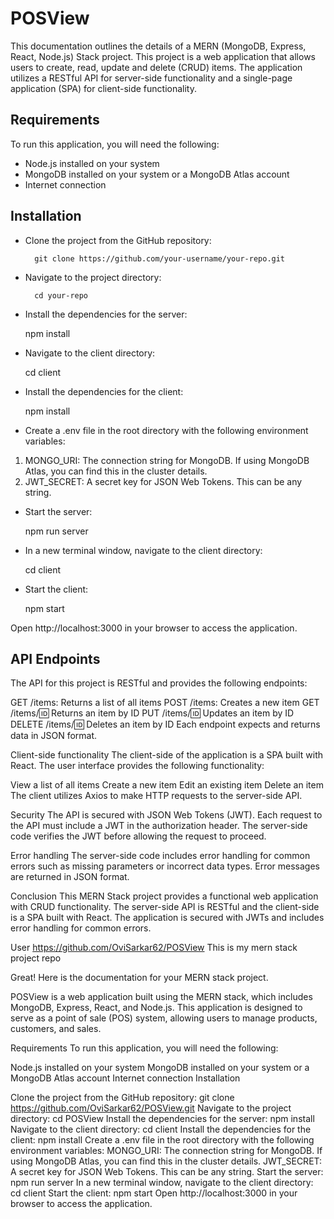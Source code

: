 # POSView

This documentation outlines the details of a MERN (MongoDB, Express, React, Node.js) Stack project. This project is a web application that allows users to create, read, update and delete (CRUD) items. The application utilizes a RESTful API for server-side functionality and a single-page application (SPA) for client-side functionality.

## Requirements

To run this application, you will need the following:

- Node.js installed on your system
- MongoDB installed on your system or a MongoDB Atlas account
- Internet connection

## Installation

- Clone the project from the GitHub repository: 

        git clone https://github.com/your-username/your-repo.git
    
- Navigate to the project directory: 

        cd your-repo
    
- Install the dependencies for the server: 

    npm install
    
- Navigate to the client directory: 

    cd client
    
- Install the dependencies for the client: 

    npm install
    
- Create a .env file in the root directory with the following environment variables:

1. MONGO_URI: The connection string for MongoDB. If using MongoDB Atlas, you can find this in the cluster details.
2. JWT_SECRET: A secret key for JSON Web Tokens. This can be any string.

- Start the server: 

    npm run server
    
- In a new terminal window, navigate to the client directory:

    cd client
    
- Start the client: 

    npm start
    
Open http://localhost:3000 in your browser to access the application.

## API Endpoints

The API for this project is RESTful and provides the following endpoints:

GET /items: Returns a list of all items
POST /items: Creates a new item
GET /items/:id: Returns an item by ID
PUT /items/:id: Updates an item by ID
DELETE /items/:id: Deletes an item by ID
Each endpoint expects and returns data in JSON format.

Client-side functionality
The client-side of the application is a SPA built with React. The user interface provides the following functionality:

View a list of all items
Create a new item
Edit an existing item
Delete an item
The client utilizes Axios to make HTTP requests to the server-side API.

Security
The API is secured with JSON Web Tokens (JWT). Each request to the API must include a JWT in the authorization header. The server-side code verifies the JWT before allowing the request to proceed.

Error handling
The server-side code includes error handling for common errors such as missing parameters or incorrect data types. Error messages are returned in JSON format.

Conclusion
This MERN Stack project provides a functional web application with CRUD functionality. The server-side API is RESTful and the client-side is a SPA built with React. The application is secured with JWTs and includes error handling for common errors.





User
https://github.com/OviSarkar62/POSView 
This is my mern stack project repo


Great! Here is the documentation for your MERN stack project.


POSView is a web application built using the MERN stack, which includes MongoDB, Express, React, and Node.js. This application is designed to serve as a point of sale (POS) system, allowing users to manage products, customers, and sales.

Requirements
To run this application, you will need the following:

Node.js installed on your system
MongoDB installed on your system or a MongoDB Atlas account
Internet connection
Installation

Clone the project from the GitHub repository: git clone https://github.com/OviSarkar62/POSView.git
Navigate to the project directory: cd POSView
Install the dependencies for the server: npm install
Navigate to the client directory: cd client
Install the dependencies for the client: npm install
Create a .env file in the root directory with the following environment variables:
MONGO_URI: The connection string for MongoDB. If using MongoDB Atlas, you can find this in the cluster details.
JWT_SECRET: A secret key for JSON Web Tokens. This can be any string.
Start the server: npm run server
In a new terminal window, navigate to the client directory: cd client
Start the client: npm start
Open http://localhost:3000 in your browser to access the application.

